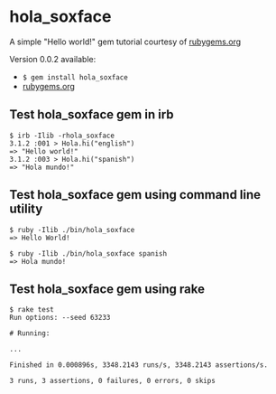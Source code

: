 # hola_soxface

A simple "Hello world!" gem tutorial courtesy of [rubygems.org](https://guides.rubygems.org/make-your-own-gem/#your-first-gem)

Version 0.0.2 available:

- `$ gem install hola_soxface`
- [rubygems.org](https://rubygems.org/gems/hola_soxface)

## Test hola_soxface gem in irb

```
$ irb -Ilib -rhola_soxface
3.1.2 :001 > Hola.hi("english")
=> "Hello world!"
3.1.2 :003 > Hola.hi("spanish")
=> "Hola mundo!"
```

## Test hola_soxface gem using command line utility

```
$ ruby -Ilib ./bin/hola_soxface
=> Hello World!

$ ruby -Ilib ./bin/hola_soxface spanish
=> Hola mundo!
```

## Test hola_soxface gem using rake

```
$ rake test
Run options: --seed 63233

# Running:

...

Finished in 0.000896s, 3348.2143 runs/s, 3348.2143 assertions/s.

3 runs, 3 assertions, 0 failures, 0 errors, 0 skips
```
